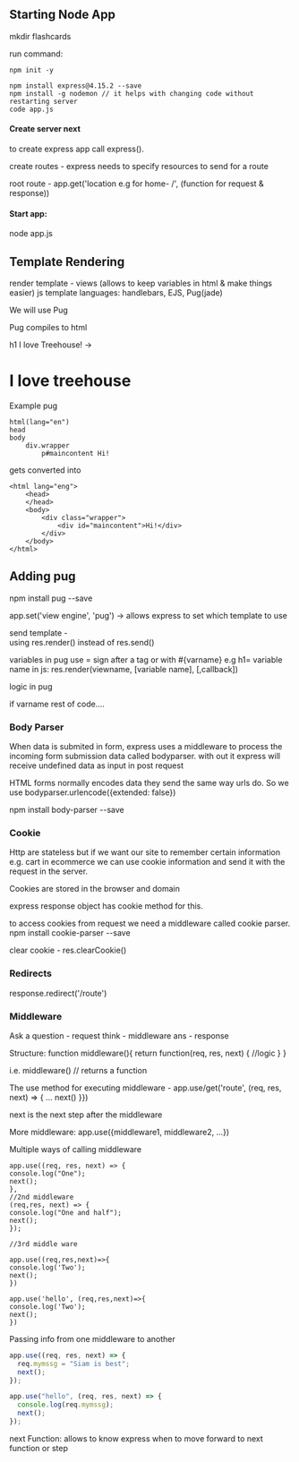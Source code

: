 ## Starting Node App

mkdir flashcards

run command:

```
npm init -y

npm install express@4.15.2 --save
npm install -g nodemon // it helps with changing code without restarting server
code app.js
```

#### Create server next

to create express app call express().

create routes -
express needs to specify resources to send for a route

root route - app.get('location e.g for home- /', (function for request & response))

#### Start app:

node app.js

## Template Rendering

render template - views (allows to keep variables in html & make things easier)
js template languages:
handlebars, EJS, Pug(jade)

We will use Pug

Pug compiles to html

h1 I love Treehouse! -> <h1>I love treehouse</h1>

Example pug

```
html(lang="en")
head
body
    div.wrapper
        p#maincontent Hi!

```

gets converted into

```
<html lang="eng">
    <head>
    </head>
    <body>
        <div class="wrapper">
            <div id="maincontent">Hi!</div>
        </div>
    </body>
</html>

```

## Adding pug

npm install pug --save

app.set('view engine', 'pug') -> allows express to set which template to use

send template -  
using res.render() instead of res.send()

variables in pug
use = sign after a tag or with #{varname}
e.g h1= variable name
in js: res.render(viewname, [variable name], [,callback])

logic in pug

if varname
rest of code....

### Body Parser

When data is submited in form, express uses a middleware to process the incoming form submission data called bodyparser. with out it express will receive undefined data as input in post request

HTML forms normally encodes data they send the same way urls do.
So we use bodyparser.urlencode({extended: false})

npm install body-parser --save

### Cookie

Http are stateless but if we want our site to remember certain information e.g. cart in ecommerce we can use cookie information and send it with the request in the server.

Cookies are stored in the browser and domain

express response object has cookie method for this.

to access cookies from request we need a middleware called cookie parser.
npm install cookie-parser --save

clear cookie - res.clearCookie()

### Redirects

response.redirect('/route')

### Middleware

Ask a question - request
think - middleware
ans - response

Structure:
function middleware(){
return function(req, res, next) {
//logic
}
}

i.e. middleware() // returns a function

The use method for executing middleware -
app.use/get('route', (req, res, next) => {
...
next()
}})

next is the next step after the middleware

More middleware:
app.use({middleware1, middleware2, ...})

Multiple ways of calling middleware

```
app.use((req, res, next) => {
console.log("One");
next();
},
//2nd middleware
(req,res, next) => {
console.log("One and half");
next();
});

//3rd middle ware

app.use((req,res,next)=>{
console.log('Two');
next();
})

app.use('hello', (req,res,next)=>{
console.log('Two');
next();
})
```

Passing info from one middleware to another

```javascript
app.use((req, res, next) => {
  req.mymssg = "Siam is best";
  next();
});

app.use("hello", (req, res, next) => {
  console.log(req.mymssg);
  next();
});
```

next Function: allows to know express when to move forward to next function or step
